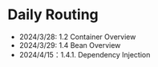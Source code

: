 # Daily Routing

- 2024/3/28: 1.2 Container Overview
- 2024/3/29: 1.4 Bean Overview
- 2024/4/15：1.4.1. Dependency Injection

